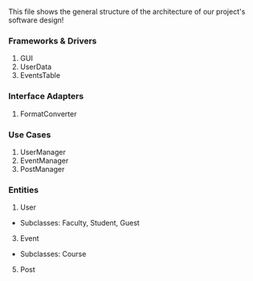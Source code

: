 This file shows the general structure of the architecture of our project's software design!

### Frameworks & Drivers
1. GUI 
2. UserData
3. EventsTable

### Interface Adapters
1. FormatConverter

### Use Cases
1. UserManager
2. EventManager
3. PostManager

### Entities
1. User
- Subclasses: Faculty, Student, Guest
3. Event
- Subclasses: Course
5. Post
